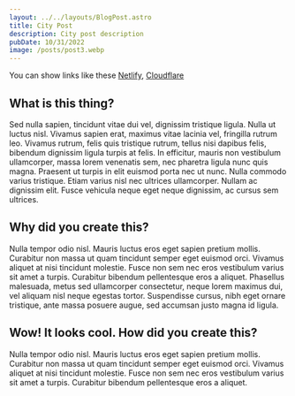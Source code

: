 ```yaml
---
layout: ../../layouts/BlogPost.astro
title: City Post
description: City post description
pubDate: 10/31/2022
image: /posts/post3.webp
---
```


You can show links like these [Netlify](https://netlify.com), [Cloudflare](https://pages.cloudflare.com)

## What is this thing?

Sed nulla sapien, tincidunt vitae dui vel, dignissim tristique ligula. Nulla ut luctus nisl. Vivamus sapien erat, maximus vitae lacinia vel, fringilla rutrum leo. Vivamus rutrum, felis quis tristique rutrum, tellus nisi dapibus felis, bibendum dignissim ligula turpis at felis. In efficitur, mauris non vestibulum ullamcorper, massa lorem venenatis sem, nec pharetra ligula nunc quis magna. Praesent ut turpis in elit euismod porta nec ut nunc. Nulla commodo varius tristique. Etiam varius nisl nec ultrices ullamcorper. Nullam ac dignissim elit. Fusce vehicula neque eget neque dignissim, ac cursus sem ultrices.

## Why did you create this?

Nulla tempor odio nisl. Mauris luctus eros eget sapien pretium mollis. Curabitur non massa ut quam tincidunt semper eget euismod orci. Vivamus aliquet at nisi tincidunt molestie. Fusce non sem nec eros vestibulum varius sit amet a turpis. Curabitur bibendum pellentesque eros a aliquet. Phasellus malesuada, metus sed ullamcorper consectetur, neque lorem maximus dui, vel aliquam nisl neque egestas tortor. Suspendisse cursus, nibh eget ornare tristique, ante massa posuere augue, sed accumsan justo magna id ligula.

## Wow! It looks cool. How did you create this?

Nulla tempor odio nisl. Mauris luctus eros eget sapien pretium mollis. Curabitur non massa ut quam tincidunt semper eget euismod orci. Vivamus aliquet at nisi tincidunt molestie. Fusce non sem nec eros vestibulum varius sit amet a turpis. Curabitur bibendum pellentesque eros a aliquet.
